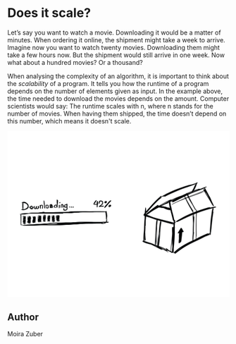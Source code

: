 <!-- BEGIN TITLE -->
# Does it scale?
<!-- END TITLE -->

<!-- BEGIN BODY -->
Let’s say you want to watch a movie. Downloading it would be a matter of minutes. When ordering it online, the shipment might take a week to arrive. Imagine now you want to watch twenty movies. Downloading them might take a few hours now. But the shipment would still arrive in one week. Now what about a hundred movies? Or a thousand?

When analysing the complexity of an algorithm, it is important to think about the *scalability* of a program. It tells you how the runtime of a program depends on the number of elements given as input. In the example above, the time needed to download the movies depends on the amount. Computer scientists would say: The runtime scales with n, where n stands for the number of movies. When having them shipped, the time doesn’t depend on this number, which means it doesn't scale.
<!-- END BODY -->


![Big O Notation](../images/image-030-big-o-notation.jpg)



## Author
<!-- BEGIN AUTHOR -->
Moira Zuber
<!-- END AUTHOR -->
